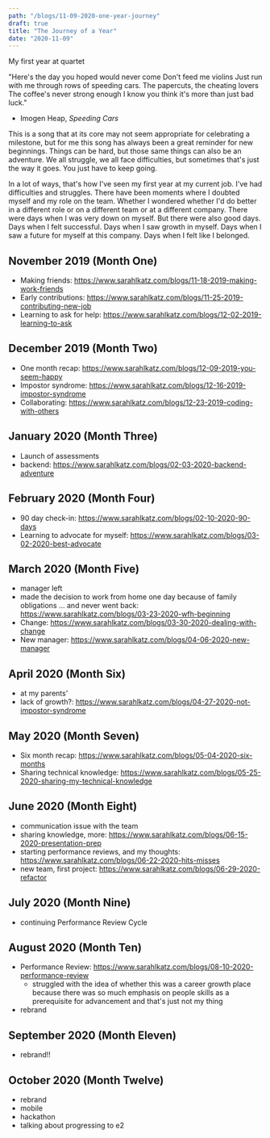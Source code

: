 ```yaml
---
path: "/blogs/11-09-2020-one-year-journey"
draft: true 
title: "The Journey of a Year"
date: "2020-11-09"
---
```


My first year at quartet

"Here's the day you hoped would never come
Don't feed me violins
Just run with me through rows of speeding cars.
The papercuts, the cheating lovers
The coffee's never strong enough
I know you think it's more than just bad luck."
- Imogen Heap, _Speeding Cars_

This is a song that at its core may not seem appropriate for celebrating a milestone, but for me this song has always been a great reminder for new beginnings. Things can be hard, but those same things can also be an adventure. We all struggle, we all face difficulties, but sometimes that's just the way it goes. You just have to keep going.

In a lot of ways, that's how I've seen my first year at my current job. I've had difficulties and struggles. There have been moments where I doubted myself and my role on the team. Whether I wondered whether I'd do better in a different role or on a different team or at a different company. There were days when I was very down on myself. But there were also good days. Days when I felt successful. Days when I saw growth in myself. Days when I saw a future for myself at this company. Days when I felt like I belonged.

## November 2019 (Month One)
- Making friends: https://www.sarahlkatz.com/blogs/11-18-2019-making-work-friends
- Early contributions: https://www.sarahlkatz.com/blogs/11-25-2019-contributing-new-job
- Learning to ask for help: https://www.sarahlkatz.com/blogs/12-02-2019-learning-to-ask

## December 2019 (Month Two)
- One month recap: https://www.sarahlkatz.com/blogs/12-09-2019-you-seem-happy
- Impostor syndrome: https://www.sarahlkatz.com/blogs/12-16-2019-impostor-syndrome
- Collaborating: https://www.sarahlkatz.com/blogs/12-23-2019-coding-with-others

## January 2020 (Month Three)
- Launch of assessments
- backend: https://www.sarahlkatz.com/blogs/02-03-2020-backend-adventure

## February 2020 (Month Four)
- 90 day check-in: https://www.sarahlkatz.com/blogs/02-10-2020-90-days
- Learning to advocate for myself: https://www.sarahlkatz.com/blogs/03-02-2020-best-advocate

## March 2020 (Month Five)
- manager left
- made the decision to work from home one day because of family obligations ... and never went back: https://www.sarahlkatz.com/blogs/03-23-2020-wfh-beginning
- Change: https://www.sarahlkatz.com/blogs/03-30-2020-dealing-with-change
- New manager: https://www.sarahlkatz.com/blogs/04-06-2020-new-manager

## April 2020 (Month Six)
- at my parents'
- lack of growth?: https://www.sarahlkatz.com/blogs/04-27-2020-not-impostor-syndrome

## May 2020 (Month Seven)
- Six month recap: https://www.sarahlkatz.com/blogs/05-04-2020-six-months
- Sharing technical knowledge: https://www.sarahlkatz.com/blogs/05-25-2020-sharing-my-technical-knowledge

## June 2020 (Month Eight)
- communication issue with the team
- sharing knowledge, more: https://www.sarahlkatz.com/blogs/06-15-2020-presentation-prep
- starting performance reviews, and my thoughts: https://www.sarahlkatz.com/blogs/06-22-2020-hits-misses
- new team, first project: https://www.sarahlkatz.com/blogs/06-29-2020-refactor

## July 2020 (Month Nine)
- continuing Performance Review Cycle


## August 2020 (Month Ten)
- Performance Review: https://www.sarahlkatz.com/blogs/08-10-2020-performance-review
  - struggled with the idea of whether this was a career growth place because there was so much emphasis on people skills as a prerequisite for advancement and that's just not my thing
- rebrand

## September 2020 (Month Eleven)
- rebrand!!

## October 2020 (Month Twelve)
- rebrand
- mobile
- hackathon
- talking about progressing to e2